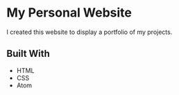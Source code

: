 # My Personal Website

I created this website to display a portfolio of my projects. 

## Built With

* HTML
* CSS 
* Atom
